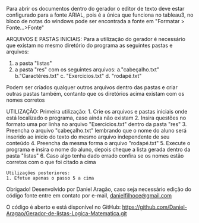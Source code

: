Para abrir os documentos dentro do gerador o editor de texto deve estar configurado para a fonte ARIAL, pois é a única que funciona no tableau3, no bloco de notas do windows pode ser encontrada a fonte em "Formatar > Fonte...>Fonte"

ARQUIVOS E PASTAS INICIAIS:
Para a utilização do gerador é necessário que existam no mesmo diretório do programa as seguintes pastas e arquivos:
1. a pasta "listas"
2. a pasta "res" com os seguintes arquivos:
	a."cabeçalho.txt"
	b."Caractéres.txt"
	c. "Exercicios.txt"
	d. "rodapé.txt"

Podem ser criados qualquer outros arquivos dentro das pastas e criar outras pastas também, contanto que os diretórios acima existam com os nomes corretos

UTILIZAÇÃO:
	Primeira utilização:
	1. Crie os arquivos e pastas iniciais onde está localizado o programa, caso ainda não existam
	2. Insira questões no formato uma por linha no arquivo "Exercicios.txt" dentro da pasta "res"
	3. Preencha o arquivo "cabeçalho.txt" lembrando que o nome do aluno será inserido ao início do 	     texto do mesmo arquivo independente de seu conteúdo
	4. Preencha da mesma forma o arquivo "rodapé.txt"
	5. Execute o programa e insira o nome do aluno, depois cheque a lista gerada dentro da pasta "listas"
	6. Caso algo tenha dado errado confira se os nomes estão corretos com o que foi citado a cima

	Utilizações posteriores:
	1. Efetue apenas o passo 5 a cima

Obrigado!
Desenvolvido por Daniel Aragão, caso seja necessário edição do código fonte entre em contato por e-mail, danielfilhoce@gmail.com

O código é aberto e está disponível no GitHub: 
https://github.com/Daniel-Aragao/Gerador-de-listas-Logica-Matematica.git
